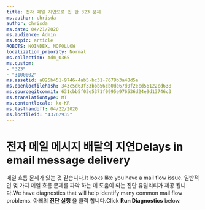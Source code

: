 ```yaml
---
title: 전자 메일 지연으로 인 한 323 문제
ms.author: chrisda
author: chrisda
ms.date: 04/21/2020
ms.audience: Admin
ms.topic: article
ROBOTS: NOINDEX, NOFOLLOW
localization_priority: Normal
ms.collection: Adm_O365
ms.custom:
- "323"
- "3100002"
ms.assetid: a825b451-9746-4ab5-bc31-7679b3a48d5e
ms.openlocfilehash: 343c5d63f33bbb56cb0de67d0f2ecd56122cd638
ms.sourcegitcommit: 631cbb5f03e5371f0995e976536d24e9d13746c3
ms.translationtype: MT
ms.contentlocale: ko-KR
ms.lasthandoff: 04/22/2020
ms.locfileid: "43762935"
---
```

# <a name="delays-in-email-message-delivery"></a><span data-ttu-id="eafae-102">전자 메일 메시지 배달의 지연</span><span class="sxs-lookup"><span data-stu-id="eafae-102">Delays in email message delivery</span></span>

<span data-ttu-id="eafae-103">메일 흐름 문제가 있는 것 같습니다.</span><span class="sxs-lookup"><span data-stu-id="eafae-103">It looks like you have a mail flow issue.</span></span> <span data-ttu-id="eafae-104">일반적인 몇 가지 메일 흐름 문제를 파악 하는 데 도움이 되는 진단 유틸리티가 제공 됩니다.</span><span class="sxs-lookup"><span data-stu-id="eafae-104">We have diagnostics that will help identify many common mail flow problems.</span></span> <span data-ttu-id="eafae-105">아래의 **진단 실행** 을 클릭 합니다.</span><span class="sxs-lookup"><span data-stu-id="eafae-105">Click **Run Diagnostics** below.</span></span>
